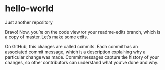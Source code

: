 # hello-world
Just another repository

Bravo! Now, you’re on the code view for your readme-edits branch, which is a copy of master. Let’s make some edits.

On GitHub, this  changes are called commits. Each commit has an associated commit message, which is a description explaining why a particular change was made. Commit messages capture the history of your changes, so other contributors can understand what you’ve done and why.
